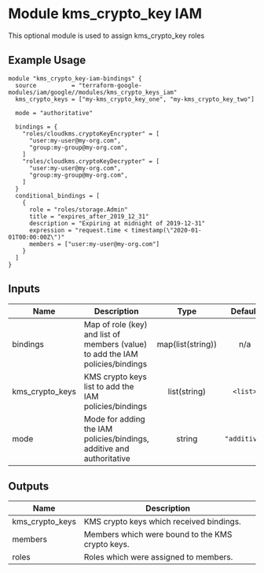 # Module kms_crypto_key IAM

This optional module is used to assign kms_crypto_key roles

## Example Usage
```
module "kms_crypto_key-iam-bindings" {
  source          = "terraform-google-modules/iam/google//modules/kms_crypto_keys_iam"
  kms_crypto_keys = ["my-kms_crypto_key_one", "my-kms_crypto_key_two"]

  mode = "authoritative"

  bindings = {
    "roles/cloudkms.cryptoKeyEncrypter" = [
      "user:my-user@my-org.com",
      "group:my-group@my-org.com",
    ]
    "roles/cloudkms.cryptoKeyDecrypter" = [
      "user:my-user@my-org.com",
      "group:my-group@my-org.com",
    ]
  }
  conditional_bindings = [
    {
      role = "roles/storage.Admin"
      title = "expires_after_2019_12_31"
      description = "Expiring at midnight of 2019-12-31"
      expression = "request.time < timestamp(\"2020-01-01T00:00:00Z\")"
      members = ["user:my-user@my-org.com"]
    }
  ]
}
```

<!-- BEGINNING OF PRE-COMMIT-TERRAFORM DOCS HOOK -->
## Inputs

| Name | Description | Type | Default | Required |
|------|-------------|:----:|:-----:|:-----:|
| bindings | Map of role (key) and list of members (value) to add the IAM policies/bindings | map(list(string)) | n/a | yes |
| kms\_crypto\_keys | KMS crypto keys list to add the IAM policies/bindings | list(string) | `<list>` | no |
| mode | Mode for adding the IAM policies/bindings, additive and authoritative | string | `"additive"` | no |

## Outputs

| Name | Description |
|------|-------------|
| kms\_crypto\_keys | KMS crypto keys which received bindings. |
| members | Members which were bound to the KMS crypto keys. |
| roles | Roles which were assigned to members. |

<!-- END OF PRE-COMMIT-TERRAFORM DOCS HOOK -->

